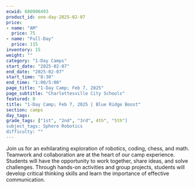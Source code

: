 ```yaml
---
ecwid: 680906493
product_id: one-day-2025-02-07
price:
- name: "AM"
  price: 75
- name: "Full-Day"
  price: 115
inventory: 15
weight: ""
category: "1-Day Camps"
start_date: "2025-02-07"
end_date: "2025-02-07"
start_time: "8:30"
end_time: "1:00/5:00"
page_title: "1-Day Camp; Feb 7, 2025"
page_subtitle: "Charlottesville City Schools"
featured: 0
title: "1-Day Camp; Feb 7, 2025 | Blue Ridge Boost"
section: camps
day_tags: 
grade_tags: ["1st", "2nd", "3rd", 4th", "5th"]
subject_tags: Sphero Robotics
difficulty: ""
---
```

Join us for an exhilarating exploration of robotics, coding, chess, and math. Teamwork and collaboration are at the heart of our camp experience. Students will have the opportunity to work together, share ideas, and solve challenges. Through hands-on activities and group projects, students will develop critical thinking skills and learn the importance of effective communication.
